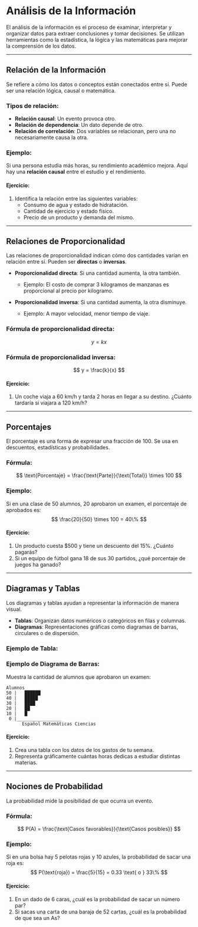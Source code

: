 # Análisis de la Información

El análisis de la información es el proceso de examinar, interpretar y organizar datos para extraer conclusiones y tomar decisiones. Se utilizan herramientas como la estadística, la lógica y las matemáticas para mejorar la comprensión de los datos.

---
## Relación de la Información
Se refiere a cómo los datos o conceptos están conectados entre sí. Puede ser una relación lógica, causal o matemática.

### Tipos de relación:
- **Relación causal**: Un evento provoca otro.
- **Relación de dependencia**: Un dato depende de otro.
- **Relación de correlación**: Dos variables se relacionan, pero una no necesariamente causa la otra.

### Ejemplo:
Si una persona estudia más horas, su rendimiento académico mejora. Aquí hay una **relación causal** entre el estudio y el rendimiento.

#### Ejercicio:
1. Identifica la relación entre las siguientes variables:
   - Consumo de agua y estado de hidratación.
   - Cantidad de ejercicio y estado físico.
   - Precio de un producto y demanda del mismo.

---
## Relaciones de Proporcionalidad
Las relaciones de proporcionalidad indican cómo dos cantidades varían en relación entre sí. Pueden ser **directas** o **inversas**.

- **Proporcionalidad directa**: Si una cantidad aumenta, la otra también.
  - Ejemplo: El costo de comprar 3 kilogramos de manzanas es proporcional al precio por kilogramo.

- **Proporcionalidad inversa**: Si una cantidad aumenta, la otra disminuye.
  - Ejemplo: A mayor velocidad, menor tiempo de viaje.

### Fórmula de proporcionalidad directa:
$$ y = kx $$

### Fórmula de proporcionalidad inversa:
$$ y = \frac{k}{x} $$

#### Ejercicio:
1. Un coche viaja a 60 km/h y tarda 2 horas en llegar a su destino. ¿Cuánto tardaría si viajara a 120 km/h?

---
## Porcentajes
El porcentaje es una forma de expresar una fracción de 100. Se usa en descuentos, estadísticas y probabilidades.

### Fórmula:
$$ \text{Porcentaje} = \frac{\text{Parte}}{\text{Total}} \times 100 $$

### Ejemplo:
Si en una clase de 50 alumnos, 20 aprobaron un examen, el porcentaje de aprobados es:
$$ \frac{20}{50} \times 100 = 40\% $$

#### Ejercicio:
1. Un producto cuesta $500 y tiene un descuento del 15%. ¿Cuánto pagarás?
2. Si un equipo de fútbol gana 18 de sus 30 partidos, ¿qué porcentaje de juegos ha ganado?

---
## Diagramas y Tablas
Los diagramas y tablas ayudan a representar la información de manera visual.

- **Tablas**: Organizan datos numéricos o categóricos en filas y columnas.
- **Diagramas**: Representaciones gráficas como diagramas de barras, circulares o de dispersión.

### Ejemplo de Tabla:
<!-- | Producto | Precio | Descuento | -->
<!-- |----------|--------|------------| -->
<!-- | Laptop   | $10,000 | 10%       | -->
<!-- | Celular  | $5,000  | 5%        | -->

### Ejemplo de Diagrama de Barras:
Muestra la cantidad de alumnos que aprobaron un examen:
```
Alumnos
50 |   ██████
40 |   █████
30 |   ████
20 |   ██
10 |   █
 0 |_________________
      Español Matemáticas Ciencias
```

#### Ejercicio:
1. Crea una tabla con los datos de los gastos de tu semana.
2. Representa gráficamente cuántas horas dedicas a estudiar distintas materias.

---
## Nociones de Probabilidad
La probabilidad mide la posibilidad de que ocurra un evento.

### Fórmula:
$$ P(A) = \frac{\text{Casos favorables}}{\text{Casos posibles}} $$

### Ejemplo:
Si en una bolsa hay 5 pelotas rojas y 10 azules, la probabilidad de sacar una roja es:
$$ P(\text{roja}) = \frac{5}{15} = 0.33 \text{ o } 33\% $$

#### Ejercicio:
1. En un dado de 6 caras, ¿cuál es la probabilidad de sacar un número par?
2. Si sacas una carta de una baraja de 52 cartas, ¿cuál es la probabilidad de que sea un As?
